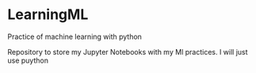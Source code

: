 # LearningML
Practice of machine learning with python

Repository to store my Jupyter Notebooks with my Ml practices.
I will just use puython
